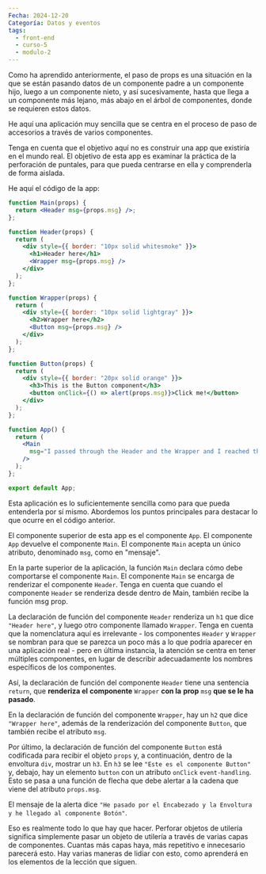 ```yaml
---
Fecha: 2024-12-20
Categoría: Datos y eventos
tags:
  - front-end
  - curso-5
  - modulo-2
---
```

Como ha aprendido anteriormente, el paso de props es una situación en la que se están pasando datos de un componente padre a un componente hijo, luego a un componente nieto, y así sucesivamente, hasta que llega a un componente más lejano, más abajo en el árbol de componentes, donde se requieren estos datos.

He aquí una aplicación muy sencilla que se centra en el proceso de paso de accesorios a través de varios componentes.

Tenga en cuenta que el objetivo aquí no es construir una app que existiría en el mundo real. El objetivo de esta app es examinar la práctica de la perforación de puntales, para que pueda centrarse en ella y comprenderla de forma aislada.

He aquí el código de la app:

```jsx
function Main(props) { 
  return <Header msg={props.msg} />; 
};

function Header(props) { 
  return ( 
    <div style={{ border: "10px solid whitesmoke" }}> 
      <h1>Header here</h1> 
      <Wrapper msg={props.msg} /> 
    </div> 
  ); 
};

function Wrapper(props) { 
  return ( 
    <div style={{ border: "10px solid lightgray" }}> 
      <h2>Wrapper here</h2> 
      <Button msg={props.msg} /> 
    </div> 
  ); 
};

function Button(props) { 
  return ( 
    <div style={{ border: "20px solid orange" }}> 
      <h3>This is the Button component</h3> 
      <button onClick={() => alert(props.msg)}>Click me!</button> 
    </div> 
  ); 
};

function App() { 
  return ( 
    <Main  
      msg="I passed through the Header and the Wrapper and I reached the Button component"  
    /> 
  ); 
}; 

export default App;
```

Esta aplicación es lo suficientemente sencilla como para que pueda entenderla por sí mismo. Abordemos los puntos principales para destacar lo que ocurre en el código anterior.

El componente superior de esta app es el componente `App`. El componente `App` devuelve el componente `Main`. El componente `Main` acepta un único atributo, denominado `msg`, como en "mensaje".

En la parte superior de la aplicación, la función `Main` declara cómo debe comportarse el componente `Main`. El componente `Main` se encarga de renderizar el componente `Header`. Tenga en cuenta que cuando el componente `Header` se renderiza desde dentro de Main, también recibe la función msg prop.

La declaración de función del componente `Header` renderiza un `h1` que dice `"Header here"`, y luego otro componente llamado `Wrapper`. Tenga en cuenta que la nomenclatura aquí es irrelevante - los componentes `Header` y `Wrapper` se nombran para que se parezca un poco más a lo que podría aparecer en una aplicación real - pero en última instancia, la atención se centra en tener múltiples componentes, en lugar de describir adecuadamente los nombres específicos de los componentes.

Así, la declaración de función del componente `Header` tiene una sentencia `return`, que **renderiza el** **componente** `Wrapper` **con la** **prop** `msg` **que se le ha pasado**.

En la declaración de función del componente `Wrapper`, hay un `h2` que dice `"Wrapper here"`, además de la renderización del componente `Button`, que también recibe el atributo `msg`.

Por último, la declaración de función del componente `Button` está codificada para recibir el objeto `props` y, a continuación, dentro de la envoltura `div`, mostrar un `h3`. En `h3` se lee `"Este es el componente Button"` y, debajo, hay un elemento `button` con un atributo `onClick` `event-handling`. Esto se pasa a una función de flecha que debe alertar a la cadena que viene del atributo `props.msg`.

El mensaje de la alerta dice `"He pasado por el Encabezado y la Envoltura y he llegado al componente Botón"`.

Eso es realmente todo lo que hay que hacer. Perforar objetos de utilería significa simplemente pasar un objeto de utilería a través de varias capas de componentes. Cuantas más capas haya, más repetitivo e innecesario parecerá esto. Hay varias maneras de lidiar con esto, como aprenderá en los elementos de la lección que siguen.